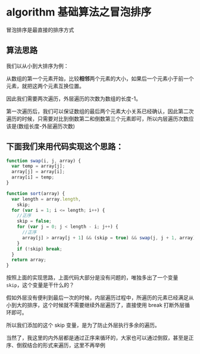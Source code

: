 # algorithm 基础算法之冒泡排序

冒泡排序是最直接的排序方式

## 算法思路

我们以从小到大排序为例：

从数组的第一个元素开始，比较**相邻**两个元素的大小，如果后一个元素小于前一个元素，就把这两个元素互换位置。

因此我们需要两次遍历，外层遍历的次数为数组的长度-1。

第一次遍历后，我们可以保证数组的最后两个元素大小关系已经确认，因此第二次遍历的时候，只需要对比到倒数第二和倒数第三个元素即可，所以内层遍历次数应该是(数组长度-外层遍历次数)

## 下面我们来用代码实现这个思路：

```js
function swap(i, j, array) {
  var temp = array[j];
  array[j] = array[i];
  array[i] = temp;
}

function sort(array) {
  var length = array.length,
    skip;
  for (var i = 1; i <= length; i++) {
    //正序
    skip = false;
    for (var j = 0; j < length - i; j++) {
      //正序
      array[j] > array[j + 1] && (skip = true) && swap(j, j + 1, array);
    }
    if (!skip) break;
  }
  return array;
}
```

按照上面的实现思路，上面代码大部分是没有问题的，唯独多出了一个变量`skip`，这个变量是干什么的？

假如外层没有便利到最后一次的时候，内层遍历过程中，所遍历的元素已经满足从小到大的排序，这个时候就不需要继续外层遍历了，直接使用 break 打断外层循环即可。

所以我们添加的这个 skip 变量，是为了防止外层执行多余的遍历。

当然了，我这里的内外层都是通过正序来循环的，大家也可以通过倒叙，甚至是正序、倒叙结合的形式来遍历，这里不再举例

